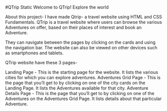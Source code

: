 #QTrip Static
Welcome to QTrip! 
Explore the world

About this project- 
I have made Qtrip- a travel website using HTML and CSS Fundamentals. 
QTrip is a travel website where users can browse the various Adventures on offer, based on their places of interest and book an Adventure.

They can navigate between the pages by clicking on the cards and using the navigation bar.
The website can also be viewed on other devices such as smartphones and tablets.

QTrip website have these 3 pages-

Landing Page - This is the starting page for the website. It lists the various cities for which you can explore adventures.
Adventures Grid Page - This is the page that you’ll get to by clicking on one of the city cards on the Landing Page. It lists the Adventures available for that city.
Adventure Details Page - This is the page that you’ll get to by clicking on one of the Adventures on the Adventures Grid Page. It lists details about that particular Adventure.
